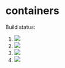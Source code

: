# containers

Build status:

1. [![](https://github.com/somu-a/containers/workflows/tests-BinaryTree/badge.svg)](https://github.com/somu-a/containers/actions?query=workflow%3Atests-BinaryTree)
1. [![](https://github.com/somu-a/containers/workflows/tests-BST/badge.svg)](https://github.com/somu-a/containers/actions?query=workflow%3Atests-BST)
1. [![](https://github.com/somu-a/containers/workflows/tests-AVLTree/badge.svg)](https://github.com/somu-a/containers/actions?quefy=workflow%3Atests-AVLTree)
1. [![](https://github.com/somu-a/containers/workflows/tests-Heap/badge.svg)](https://github.com/somu-a/containers/actions?query=workflow%3Atests-Heap)
